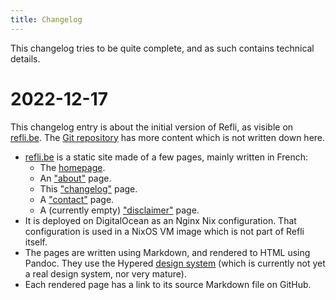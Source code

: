 ```yaml
---
title: Changelog
---
```


This changelog tries to be quite complete, and as such contains technical
details.

# 2022-12-17

This changelog entry is about the initial version of Refli, as visible on
[refli.be](https://refli.be). The [Git
repository](https://github.com/hypered/refli.be) has more content which is not
written down here.

- [refli.be](https://refli.be) is a static site made of a few pages, mainly written in French:
  - The [homepage](/).
  - An ["about"](/about.html) page.
  - This ["changelog"](/changelog.html) page.
  - A ["contact"](/contact.html) page.
  - A (currently empty) ["disclaimer"](/disclaimer.html) page.
- It is deployed on DigitalOcean as an Nginx Nix configuration. That
  configuration is used in a NixOS VM image which is not part of Refli itself.
- The pages are written using Markdown, and rendered to HTML using Pandoc. They
  use the Hypered [design system](https://github.com/hypered/design-system)
  (which is currently not yet a real design system, nor very mature).
- Each rendered page has a link to its source Markdown file on GitHub.

<br />
<br />
<br />
